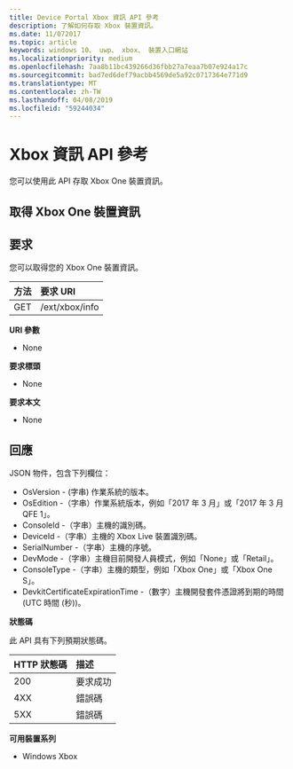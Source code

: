 ```yaml
---
title: Device Portal Xbox 資訊 API 參考
description: 了解如何存取 Xbox 裝置資訊。
ms.date: 11/072017
ms.topic: article
keywords: windows 10、 uwp、 xbox、 裝置入口網站
ms.localizationpriority: medium
ms.openlocfilehash: 7aa8b11bc439266d36fbb27a7eaa7b07e924a17c
ms.sourcegitcommit: bad7ed6def79acbb4569de5a92c0717364e771d9
ms.translationtype: MT
ms.contentlocale: zh-TW
ms.lasthandoff: 04/08/2019
ms.locfileid: "59244034"
---
```

# <a name="xbox-info-api-reference"></a>Xbox 資訊 API 參考   
您可以使用此 API 存取 Xbox One 裝置資訊。

## <a name="get-xbox-one-device-information"></a>取得 Xbox One 裝置資訊

## <a name="request"></a>要求

您可以取得您的 Xbox One 裝置資訊。

方法      | 要求 URI
:------     | :-----
GET | /ext/xbox/info

**URI 參數**

- None

**要求標頭**

- None

**要求本文**

- None

## <a name="response"></a>回應
JSON 物件，包含下列欄位：

* OsVersion - (字串) 作業系統的版本。
* OsEdition -（字串）作業系統版本，例如「2017 年 3 月」或「2017 年 3 月 QFE 1」。
* ConsoleId -（字串）主機的識別碼。
* DeviceId -（字串）主機的 Xbox Live 裝置識別碼。
* SerialNumber -（字串）主機的序號。
* DevMode -（字串）主機目前開發人員模式，例如「None」或「Retail」。
* ConsoleType -（字串）主機的類型，例如「Xbox One」或「Xbox One S」。
* DevkitCertificateExpirationTime -（數字）主機開發套件憑證將到期的時間 (UTC 時間 (秒))。

**狀態碼**

此 API 具有下列預期狀態碼。

HTTP 狀態碼      | 描述
:------     | :-----
200 | 要求成功
4XX | 錯誤碼
5XX | 錯誤碼

**可用裝置系列**

* Windows Xbox